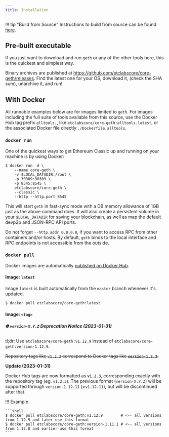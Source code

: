 ```yaml
---
title: Installation
---
```


!!! tip "Build from Source"
    Instructions to build from source can be found [here](core-geth/developers/build-from-source/).

## Pre-built executable

If you just want to download and run `geth` or any of the other tools here, this is the quickest and simplest way.

Binary archives are published at https://github.com/etclabscore/core-geth/releases. Find the latest one for your OS, download it, (check the SHA sum), unarchive it, and run!

## With Docker

All runnable examples below are for images limited to `geth`. For images including the full suite of
tools available from this source, use the Docker Hub tag prefix `alltools.`, like `etclabscore/core-geth:alltools.latest`, or the associated Docker file directly `./Dockerfile.alltools`.

### `docker run`

One of the quickest ways to get Ethereum Classic up and running on your machine is by using Docker:

```shell
$ docker run -d \
    --name core-geth \
    -v $LOCAL_DATADIR:/root \
    -p 30309:30309 \
    -p 8545:8545 \
    etclabscore/core-geth \
    --classic \
    --http --http.port 8545
```

This will start `geth` in fast-sync mode with a DB memory allowance of 1GB just as the
above command does.  It will also create a persistent volume in your `$LOCAL_DATADIR` for
saving your blockchain, as well as map the default devp2p and JSON-RPC API ports.

Do not forget `--http.addr 0.0.0.0`, if you want to access RPC from other containers
and/or hosts. By default, `geth` binds to the local interface and RPC endpoints is not
accessible from the outside.


### `docker pull`

Docker images are automatically [published on Docker Hub](https://hub.docker.com/r/etclabscore/core-geth/tags).

#### Image: `latest`

Image `latest` is built automatically from the `master` branch whenever it's updated.

```shell
$ docker pull etclabscore/core-geth:latest
```

#### Image: `<tag>`

##### ⛔ `version-X.Y.Z` Deprecation Notice (2023-01-31)

tl;dr: Use `etclabscore/core-geth:v1.12.9` instead of `etclabscore/core-geth:version-1.12.9`. 

~~Repository tags like `v1.2.3` correspond to Docker tags like __`version-1.2.3`__.~~

__Update (2023-01-31)__

Docker Hub tags are now formatted as __`v1.2.3`__, corresponding exactly with the repository tag (eg. `v1.2.3`).
The previous format (`version-X.Y.Z`) will be supported through `version-1.12.11` (=`v1.12.11`), but will be discontinued after that.

!!! Example

    ```shell
    $ docker pull etclabscore/core-geth:v1.12.9        # <-- all versions from 1.12.9 and later use this format
    $ docker pull etclabscore/core-geth:version-1.11.1 # <-- all versions from 1.12.8 and earlier use this format
    ```
